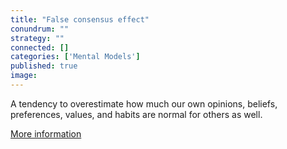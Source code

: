 ```yaml
---
title: "False consensus effect"
conundrum: ""
strategy: ""
connected: []
categories: ['Mental Models']
published: true
image: 
---
```


A tendency to overestimate how much our own opinions, beliefs, preferences, values, and habits are normal for others as well. 

[More information](https://en.wikipedia.org/wiki/False-consensus_effect)


